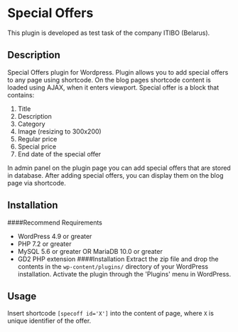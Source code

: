 # Special Offers
This plugin is developed as test task of the company ITIBO (Belarus).
## Description
Special Offers plugin for Wordpress. Plugin allows you to add special offers to any page using shortcode. On the blog pages shortcode content is loaded using AJAX, when it enters viewport. Special offer is a block that contains:
1. Title
2. Description
3. Category
4. Image (resizing to 300x200)
5. Regular price
6. Special price
7. End date of the special offer

In admin panel on the plugin page you can add special offers that are stored in database. After adding special offers, you can display them on the blog page via shortcode.
## Installation
####Recommend Requirements
* WordPress 4.9 or greater
* PHP 7.2 or greater
* MySQL 5.6 or greater OR MariaDB 10.0 or greater
* GD2 PHP extension
####Installation
Extract the zip file and drop the contents in the `wp-content/plugins/` directory of your WordPress installation.
Activate the plugin through the 'Plugins' menu in WordPress.
## Usage
Insert shortcode `[specoff id='X']` into the content of page, where `X` is unique identifier of the offer.